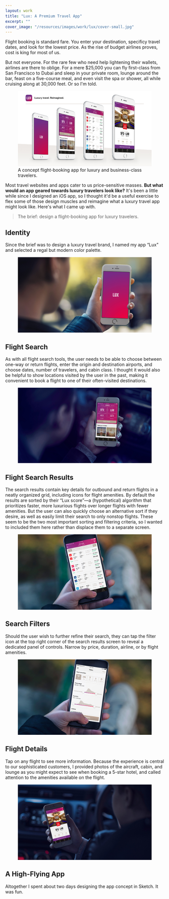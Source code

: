 ```yaml
---
layout: work
title: "Lux: A Premium Travel App"
excerpt: ""
cover_image: "/resources/images/work/lux/cover-small.jpg"
---
```


Flight booking is standard fare. You enter your destination, specificy travel dates, and look for the lowest price. As the rise of budget airlines proves, cost is king for most of us.

But not everyone. For the rare few who need help lightening their wallets, airlines are there to oblige. For a mere $25,000 you can fly first-class from San Francisco to Dubai and sleep in your private room, lounge around the bar, feast on a five-course meal, and even visit the spa or shower, all while cruising along at 30,000 feet. Or so I'm told.

<figure class="large">
	<img src="/resources/images/work/lux/lux-1-overview.jpg" alt="Lux. Luxury travel, reimagined." />
	<figcaption>A concept flight-booking app for luxury and business-class travelers.</figcaption>
</figure>

Most travel websites and apps cater to us price-sensitive masses. **But what would an app geared towards luxury travelers look like?** It's been a little while since I designed an iOS app, so I thought it'd be a useful exercise to flex some of those design muscles and reimagine what a luxury travel app might look like. Here's what I came up with.

> The brief: design a flight-booking app for luxury travelers.


## Identity

Since the brief was to design a luxury travel brand, I named my app “Lux" and selected a regal but modern color palette.

<figure class="large">
	<img src="/resources/images/work/lux/lux-1b-logo-screen.jpg" alt="Logo screen" />
</figure>


## Flight Search

As with all flight search tools, the user needs to be able to choose between one-way or return flights, enter the origin and destination airports, and choose dates, number of travelers, and cabin class. I thought it would also be helpful to show locations visited by the user in the past, making it convenient to book a flight to one of their often-visited destinations.

<figure class="large">
	<img src="/resources/images/work/lux/lux-2-flight-search.jpg" alt="Flight search" />
</figure>


## Flight Search Results

The search results contain key details for outbound and return flights in a neatly organized grid, including icons for flight amenities. By default the results are sorted by their “Lux score”—a (hypothetical) algorithm that prioritizes faster, more luxurious flights over longer flights with fewer amenities. But the user can also quickly choose an alternative sort if they desire, as well as easily limit their search to only nonstop flights. These seem to be the two most important sorting and filtering criteria, so I wanted to included them here rather than displace them to a separate screen.

<figure class="large">
	<img src="/resources/images/work/lux/lux-3-flight-results.jpg" alt="Flight results" />
</figure>


## Search Filters

Should the user wish to further refine their search, they can tap the filter icon at the top right corner of the search results screen to reveal a dedicated panel of controls. Narrow by price, duration, airline, or by flight amenities.

<figure class="large">
	<img src="/resources/images/work/lux/lux-4-filters.jpg" alt="Search filters" />
</figure>


## Flight Details

Tap on any flight to see more information. Because the experience is central to our sophisticated customers, I provided photos of the aircraft, cabin, and lounge as you might expect to see when booking a 5-star hotel, and called attention to the amenities available on the flight.

<figure class="large">
	<img src="/resources/images/work/lux/lux-5-flight-details.jpg" alt="Flight details" />
</figure>


## A High-Flying App

Altogether I spent about two days designing the app concept in Sketch. It was fun.
